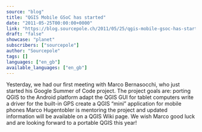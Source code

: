 ```yaml
---
source: "blog"
title: "QGIS Mobile GSoC has started"
date: "2011-05-25T00:00:00+0000"
link: "https://blog.sourcepole.ch/2011/05/25/qgis-mobile-gsoc-has-started/"
draft: "false"
showcase: "planet"
subscribers: ["sourcepole"]
author: "Sourcepole"
tags: []
languages: ["en_gb"]
available_languages: ["en_gb"]
---
```


Yesterday, we had our first meeting with Marco Bernasocchi, who just started his Google Summer of Code project. The project goals are:
porting QGIS to the Android platform adapt the QGIS GUI for tablet computers write a driver for the built-in GPS create a QGIS &ldquo;mini&rdquo; application for mobile phones Marco Hugentobler is mentoring the project and updated information will be available on a QGIS Wiki page. We wish Marco good luck and are looking forward to a portable QGIS this year!
